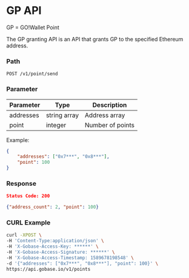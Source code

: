 # GP API

GP = GO!Wallet Point

The GP granting API is an API that grants GP to the specified Ethereum address.

### Path
```
POST /v1/point/send
```

### Parameter

|  Parameter   |  Type            | Description       |
| ------------ | ---------------- | ----------------- |
|  addresses   |  string array    | Address array     |
|  point       |  integer         | Number of points  |

Example:
```json
{
	"addresses": ["0x7***", "0x8***"],
	"point": 100
}
```

### Response
```json
Status Code: 200

{"address_count": 2, "point": 100}
```

### CURL Example
```bash
curl -XPOST \
-H 'Content-Type:application/json' \
-H 'X-Gobase-Access-Key: ******' \
-H 'X-Gobase-Access-Signature: ******' \
-H 'X-Gobase-Access-Timestamp: 1589678198548' \
-d '{"addresses": ["0x7***", "0x8***"], "point": 100}' \
https://api.gobase.io/v1/points
```
